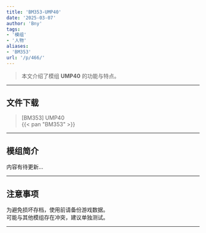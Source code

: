 ```yaml
---
title: 'BM353-UMP40'
date: '2025-03-07'
author: 'Bny'
tags:
- '模组'
- '人物'
aliases:
- 'BM353'
url: '/p/466/'
---
```


> 本文介绍了模组 **UMP40** 的功能与特点。

---

## 文件下载

> [BM353] UMP40  
{{< pan "BM353" >}}  

---

## 模组简介

>  
内容有待更新...  

---

## 注意事项

>  
为避免损坏存档，使用前请备份游戏数据。  
可能与其他模组存在冲突，建议单独测试。  

---

